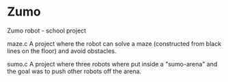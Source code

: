 # Zumo
Zumo robot - school project

maze.c
A project where the robot can solve a maze (constructed from black lines on the floor) and avoid obstacles.

sumo.c
A project where three robots where put inside a "sumo-arena" and the goal was to push other robots off the arena.
